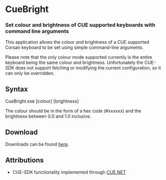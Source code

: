 # CueBright
### Set colour and brightness of CUE supported keyboards with command line arguments
This application allows the colour and brightness of a CUE supported Corsair keyboard to be set using simple command-line arguments.

Please note that the only colour mode supported currently is the entire keyboard being the same colour and brightness. Unfortunately the CUE-SDK does not support fetching or modifying the current configuration, so it can only be overridden.

## Syntax
CueBright.exe [colour] [brightness]

The colour should be in the form of a hex code (#xxxxxx) and the brightness between 0.0 and 1.0 inclusive.

## Download
Downloads can be found [here](https://github.com/jamerst/CueBright/releases).

## Attributions
- CUE-SDK functionality implemented through [CUE.NET](https://github.com/DarthAffe/CUE.NET)
